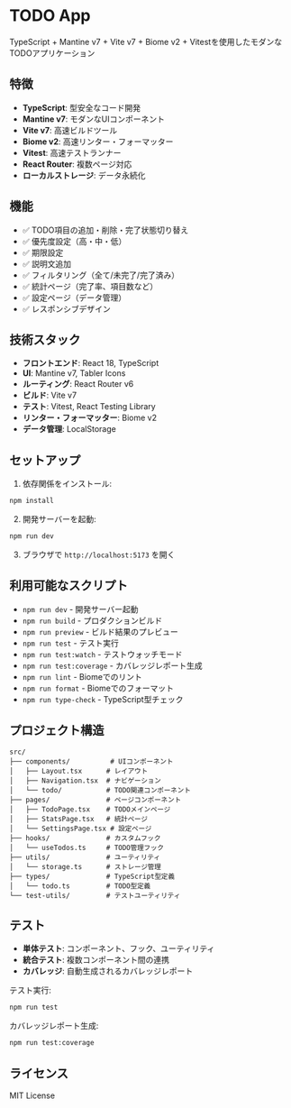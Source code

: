 # TODO App

TypeScript + Mantine v7 + Vite v7 + Biome v2 + Vitestを使用したモダンなTODOアプリケーション

## 特徴

- **TypeScript**: 型安全なコード開発
- **Mantine v7**: モダンなUIコンポーネント
- **Vite v7**: 高速ビルドツール
- **Biome v2**: 高速リンター・フォーマッター
- **Vitest**: 高速テストランナー
- **React Router**: 複数ページ対応
- **ローカルストレージ**: データ永続化

## 機能

- ✅ TODO項目の追加・削除・完了状態切り替え
- ✅ 優先度設定（高・中・低）
- ✅ 期限設定
- ✅ 説明文追加
- ✅ フィルタリング（全て/未完了/完了済み）
- ✅ 統計ページ（完了率、項目数など）
- ✅ 設定ページ（データ管理）
- ✅ レスポンシブデザイン

## 技術スタック

- **フロントエンド**: React 18, TypeScript
- **UI**: Mantine v7, Tabler Icons
- **ルーティング**: React Router v6
- **ビルド**: Vite v7
- **テスト**: Vitest, React Testing Library
- **リンター・フォーマッター**: Biome v2
- **データ管理**: LocalStorage

## セットアップ

1. 依存関係をインストール:
```bash
npm install
```

2. 開発サーバーを起動:
```bash
npm run dev
```

3. ブラウザで `http://localhost:5173` を開く

## 利用可能なスクリプト

- `npm run dev` - 開発サーバー起動
- `npm run build` - プロダクションビルド
- `npm run preview` - ビルド結果のプレビュー
- `npm run test` - テスト実行
- `npm run test:watch` - テストウォッチモード
- `npm run test:coverage` - カバレッジレポート生成
- `npm run lint` - Biomeでのリント
- `npm run format` - Biomeでのフォーマット
- `npm run type-check` - TypeScript型チェック

## プロジェクト構造

```
src/
├── components/          # UIコンポーネント
│   ├── Layout.tsx      # レイアウト
│   ├── Navigation.tsx  # ナビゲーション
│   └── todo/           # TODO関連コンポーネント
├── pages/              # ページコンポーネント
│   ├── TodoPage.tsx    # TODOメインページ
│   ├── StatsPage.tsx   # 統計ページ
│   └── SettingsPage.tsx # 設定ページ
├── hooks/              # カスタムフック
│   └── useTodos.ts     # TODO管理フック
├── utils/              # ユーティリティ
│   └── storage.ts      # ストレージ管理
├── types/              # TypeScript型定義
│   └── todo.ts         # TODO型定義
└── test-utils/         # テストユーティリティ
```

## テスト

- **単体テスト**: コンポーネント、フック、ユーティリティ
- **統合テスト**: 複数コンポーネント間の連携
- **カバレッジ**: 自動生成されるカバレッジレポート

テスト実行:
```bash
npm run test
```

カバレッジレポート生成:
```bash
npm run test:coverage
```

## ライセンス

MIT License